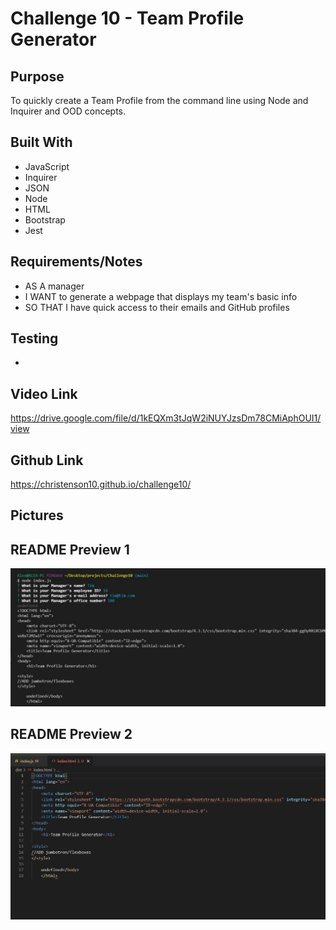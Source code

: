 # Challenge 10 - Team Profile Generator

## Purpose
To quickly create a Team Profile from the command line using Node and Inquirer and OOD concepts.

## Built With
* JavaScript
* Inquirer
* JSON
* Node
* HTML
* Bootstrap
* Jest

## Requirements/Notes
* AS A manager
* I WANT to generate a webpage that displays my team's basic info
* SO THAT I have quick access to their emails and GitHub profiles

## Testing
* 

## Video Link
https://drive.google.com/file/d/1kEQXm3tJqW2iNUYJzsDm78CMiAphOUI1/view
## Github Link
https://christenson10.github.io/challenge10/

## Pictures

## README Preview 1
![Screenshot1](TeamProfileGeneratorScreenshot1.jpg)

## README Preview 2
![Screenshot2](TeamProfileGeneratorScreenshot2.jpg)